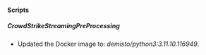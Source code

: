 
#### Scripts

##### CrowdStrikeStreamingPreProcessing

- Updated the Docker image to: *demisto/python3:3.11.10.116949*.
